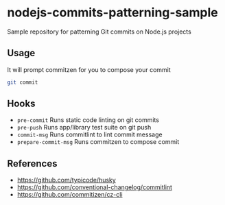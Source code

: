 # nodejs-commits-patterning-sample

Sample repository for patterning Git commits on Node.js projects

## Usage

It will prompt commitzen for you to compose your commit

```sh
git commit
```

## Hooks

- `pre-commit` Runs static code linting on git commits
- `pre-push` Runs app/library test suite on git push
- `commit-msg` Runs commitlint to lint commit message
- `prepare-commit-msg` Runs commitzen to compose commit

## References

- https://github.com/typicode/husky
- https://github.com/conventional-changelog/commitlint
- https://github.com/commitizen/cz-cli